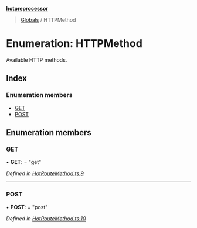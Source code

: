 **[hotpreprocessor](../README.md)**

> [Globals](../globals.md) / HTTPMethod

# Enumeration: HTTPMethod

Available HTTP methods.

## Index

### Enumeration members

* [GET](httpmethod.md#get)
* [POST](httpmethod.md#post)

## Enumeration members

### GET

•  **GET**:  = "get"

*Defined in [HotRouteMethod.ts:9](https://github.com/OurFreeLight/HotPreprocessor/blob/5d07e7d/src/HotRouteMethod.ts#L9)*

___

### POST

•  **POST**:  = "post"

*Defined in [HotRouteMethod.ts:10](https://github.com/OurFreeLight/HotPreprocessor/blob/5d07e7d/src/HotRouteMethod.ts#L10)*
